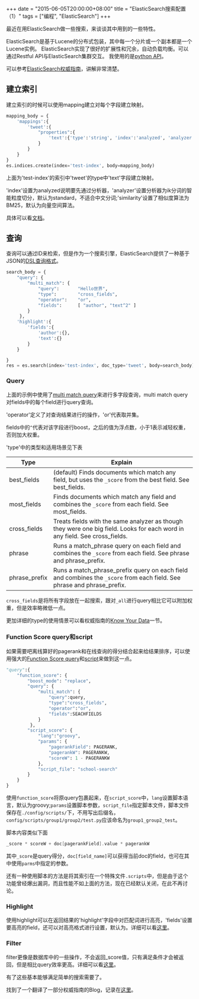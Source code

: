 +++
date = "2015-06-05T20:00:00+08:00"
title = "ElasticSearch搜索配置（1）"
tags = ["编程", "ElasticSearch"]
+++

最近在用ElasticSearch做一些搜索，来谈谈其中用到的一些特性。

ElasticSearch是基于Lucene的分布式包装，其中每一个分片或一个副本都是一个Lucene实例。
ElasticSearch实现了很好的扩展性和冗余，自动负载均衡。可以通过Restful API与ElasticSearch集群交互。
我使用的是[python API](https://elasticsearch-py.readthedocs.org/en/master/)。

可以参考[ElasticSearch权威指南](https://www.elastic.co/guide/en/elasticsearch/guide/master/index.html)，讲解非常清楚。

## 建立索引

建立索引的时候可以使用mapping建立对每个字段建立映射。

```py
mapping_body = {
	'mappings':{
		'tweet':{
			"properties":{
				'text':{'type':'string', 'index':'analyzed', 'analyzer':'ik_smart', 'similarity': 'BM25'}
			}
		}
	}
}
es.indices.create(index='test-index', body=mapping_body)
```

上面为'test-index'的索引中'tweet'的type中'text'字段建立映射。

'index'设置为analyzed说明要先通过分析器，'analyzer'设置分析器为ik分词的智能粒度切分，默认为standard，不适合中文分词;'similarity'设置了相似度算法为BM25，默认为向量空间算法。

具体可以看[文档](https://www.elastic.co/guide/en/elasticsearch/reference/current/mapping.html)。

## 查询

查询可以通过ID来检索，但是作为一个搜索引擎，ElasticSearch提供了一种基于JSON的[DSL查询格式](https://www.elastic.co/guide/en/elasticsearch/reference/current/query-dsl.html)。

```py
search_body = {
	"query": {
        "multi_match": {
            "query":       "Hello世界",
            "type":        "cross_fields", 
            "operator":    "or",
            "fields":      [ "author", "text^2" ]
        }
	 },
	'highlight':{
		'fields':{
			'author':{},
			'text':{}
		}
	}

}
res = es.search(index='test-index', doc_type='tweet', body=search_body)
```

### Query

上面的示例中使用了[multi match query](https://www.elastic.co/guide/en/elasticsearch/reference/current/query-dsl-multi-match-query.html)来进行多字段查询，multi match query对fields中的每个field进行query查询。

'operator'定义了对查询结果进行的操作，'or'代表取并集。

fields中的`^`代表对该字段进行boost，之后的值为浮点数，小于1表示减轻权重，否则加大权重。

'type'中的类型和适用场景见下表

| Type | Explain |
| ---- | ------- |
| best_fields | (default) Finds documents which match any field, but uses the `_score` from the best field. See best_fields. |
| most_fields | Finds documents which match any field and combines the `_score` from each field. See most_fields. |
| cross_fields | Treats fields with the same analyzer as though they were one big field. Looks for each word in any field. See cross_fields. |
| phrase | Runs a match_phrase query on each field and combines the `_score` from each field. See phrase and phrase_prefix. |
| phrase_prefix | Runs a match_phrase_prefix query on each field and combines the `_score` from each field. See phrase and phrase_prefix. |

`cross_fields`是将所有字段放在一起搜索，跟对`_all`进行query相比它可以附加权重，但是效率略微低一点。

更加详细的type的使用情景可以看权威指南的[Know Your Data](https://www.elastic.co/guide/en/elasticsearch/guide/current/_single_query_string.html)一节。

### Function Score query和script

如果需要吧离线算好的pagerank和在线查询的得分结合起来给结果排序，可以使用强大的[Function Score query](https://www.elastic.co/guide/en/elasticsearch/reference/current/query-dsl-function-score-query.html)和[script](https://www.elastic.co/guide/en/elasticsearch/reference/current/modules-scripting.html#_indexed_scripts)来做到这一点。

```py
"query":{
	"function_score": {
	    "boost_mode": "replace",
		"query": {
	        "multi_match": {
	            "query":query,
	            "type":"cross_fields", 
	            "operator":"or",
	            "fields":SEACHFIELDS
	        }
		 },
	    "script_score": {
			"lang":"groovy",
	        "params": {
	        	"pagerankField": PAGERANK, 
	            "pagerankW": PAGERANKW, 
	            "scoreW": 1 - PAGERANKW
	        },
	        "script_file": "school-search"
	    }
	}
}
```

使用`function_score`将原query包裹起来，在`script_score`中，`lang`设置脚本语言，默认为groovy;`params`设置脚本参数，`script_file`指定脚本文件，脚本文件保存在`./config/scripts/`下，不用写出后缀名，`config/scripts/group1/group2/test.py`应该命名为`group1_group2_test`。

脚本内容类似下面

```groovy
_score * scoreW + doc[pagerankField].value * pagerankW
```

其中`_score`是query得分，`doc[field_name]`可以获得当前doc的field，也可在其中使用`parms`中指定的参数。

还有一种使用脚本的方法是将其索引在一个特殊文件`.scripts`中，但是由于这个功能曾经爆出漏洞，而且性能不如上面的方法，现在已经默认关闭，在此不再讨论。

### Highlight

使用highlight可以在返回结果的'highlight'字段中对匹配词进行高亮，'fields'设置要高亮的field，还可以对高亮格式进行设置，默认为<em></em>。详细可以看[这里](https://www.elastic.co/guide/en/elasticsearch/reference/current/search-request-highlighting.html#_highlight_query)。

### Filter

filter更像是数据库中的一些操作，不会返回_score值，只有满足条件才会被返回，但是相比query效率更高。详细可以看[这里](https://www.elastic.co/guide/en/elasticsearch/reference/current/query-dsl-filters.html)。

有了这些基本能够满足简单的搜索需要了。

找到了一个翻译了一部分权威指南的Blog，记录在[这里](http://blog.csdn.net/dm_vincent/article/details/41820537)。